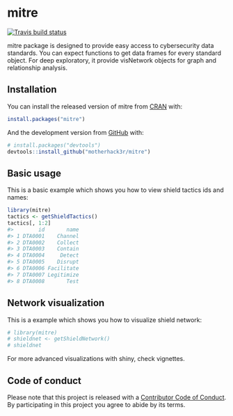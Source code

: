 
<!-- README.md is generated from README.Rmd. Please edit that file -->

# mitre

<!-- badges: start -->

[![Travis build
status](https://travis-ci.org/motherhack3r/mitre.svg?branch=devel)](https://travis-ci.org/motherhack3r/mitre)
<!-- badges: end -->

mitre package is designed to provide easy access to cybersecurity data
standards. You can expect functions to get data frames for every
standard object. For deep exploratory, it provide visNetwork objects for
graph and relationship analysis.

## Installation

You can install the released version of mitre from
[CRAN](https://CRAN.R-project.org) with:

``` r
install.packages("mitre")
```

And the development version from [GitHub](https://github.com/) with:

``` r
# install.packages("devtools")
devtools::install_github("motherhack3r/mitre")
```

## Basic usage

This is a basic example which shows you how to view shield tactics ids
and names:

``` r
library(mitre)
tactics <- getShieldTactics()
tactics[, 1:2]
#>        id       name
#> 1 DTA0001    Channel
#> 2 DTA0002    Collect
#> 3 DTA0003    Contain
#> 4 DTA0004     Detect
#> 5 DTA0005    Disrupt
#> 6 DTA0006 Facilitate
#> 7 DTA0007 Legitimize
#> 8 DTA0008       Test
```

## Network visualization

This is a example which shows you how to visualize shield network:

``` r
# library(mitre)
# shieldnet <- getShieldNetwork()
# shieldnet
```

For more advanced visualizations with shiny, check vignettes.

## Code of conduct

Please note that this project is released with a [Contributor Code of
Conduct](https://pkgdown.r-lib.org/CODE_OF_CONDUCT.html). By
participating in this project you agree to abide by its terms.
